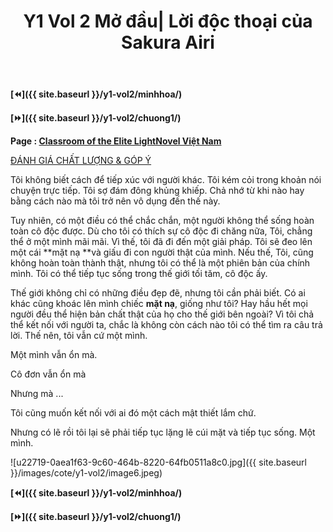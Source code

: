 ﻿---
layout: post
title: Y1 Vol 2 Mở đầu| Lời độc thoại của Sakura Airi
permalink: /y1-vol2/modau/
---

**[⏪]({{ site.baseurl }}/y1-vol2/minhhoa/)**

**[⏩]({{ site.baseurl }}/y1-vol2/chuong1/)**

**Page : [Classroom of the Elite LightNovel Việt Nam](http://facebook.com/Classroom.of.the.Elite.VN)**

[ĐÁNH GIÁ CHẤT LƯỢNG & GÓP Ý](https://bit.ly/danhgiagopy)

Tôi không biết cách để tiếp xúc với người khác. Tôi kém cỏi trong khoản nói chuyện trực tiếp. Tôi sợ đám đông khủng khiếp. Chả nhớ từ khi nào hay bằng cách nào mà tôi trở nên vô dụng đến thế này.

Tuy nhiên, có một điều có thể chắc chắn, một người không thể sống hoàn toàn cô độc được. Dù cho tôi có thích sự cô độc đi chăng nữa, Tôi, chẳng thể ở một mình mãi mãi. Vì thế, tôi đã đi đến một giải pháp. Tôi sẽ đeo lên một cái **mặt nạ **và giấu đi con người thật của mình. Nếu thế, Tôi, cũng không hoàn toàn thành thật, nhưng tôi có thể là một phiên bản của chính mình. Tôi có thể tiếp tục sống trong thế giới tối tăm, cô độc ấy.

Thế giới không chỉ có những điều đẹp đẽ, nhưng tôi cần phải biết. Có ai khác cũng khoác lên mình chiếc **mặt nạ**, giống như tôi? Hay hầu hết mọi người đều thể hiện bản chất thật của họ cho thế giới bên ngoài? Vì tôi chả thể kết nối với người ta, chắc là không còn cách nào tôi có thể tìm ra câu trả lời. Thế nên, tôi vẫn cứ một mình.

Một mình vẫn ổn mà.

Cô đơn vẫn ổn mà

Nhưng mà \...

Tôi cũng muốn kết nối với ai đó một cách mật thiết lắm chứ.

Nhưng có lẽ rồi tôi lại sẽ phải tiếp tục lặng lẽ cúi mặt và tiếp tục sống. Một mình.

![u22719-0aea1f63-9c60-464b-8220-64fb0511a8c0.jpg]({{ site.baseurl }}/images/cote/y1-vol2/image6.jpeg)

**[⏪]({{ site.baseurl }}/y1-vol2/minhhoa/)**

**[⏩]({{ site.baseurl }}/y1-vol2/chuong1/)**
